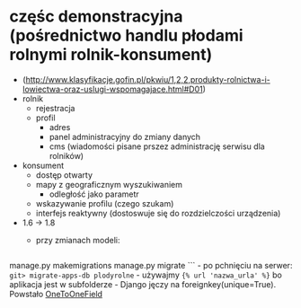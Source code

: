 # częśc demonstracyjna (pośrednictwo handlu płodami rolnymi rolnik-konsument)
- (http://www.klasyfikacje.gofin.pl/pkwiu/1,2,2,produkty-rolnictwa-i-lowiectwa-oraz-uslugi-wspomagajace.html#D01)
- rolnik
    - rejestracja
    - profil
        - adres
        - panel administracyjny do zmiany danych
        - cms (wiadomości pisane prszez administrację serwisu dla rolników)
- konsument
    - dostęp otwarty
    - mapy z geograficznym wyszukiwaniem
        - odległość jako parametr 
    - wskazywanie profilu (czego szukam)
    - interfejs reaktywny (dostoswuje się do rozdzielczości urządzenia)
- 1.6 -> 1.8
    - przy zmianach modeli:
    
        ```
manage.py makemigrations
manage.py migrate
        ```
        - po pchnięciu na serwer: `git> migrate-apps-db plodyrolne`
    - używajmy `{% url 'nazwa_urla' %}` bo aplikacja jest w subfolderze
	- Django jęczy na foreignkey(unique=True). Powstało [OneToOneField](https://docs.djangoproject.com/en/1.8/ref/models/fields/#ref-onetoone)
